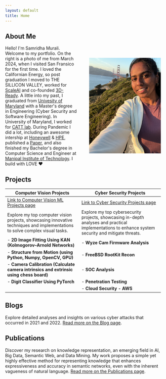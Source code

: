 ```yaml
---
layout: default
title: Home
---
```


## About Me

<div style="display: flex; align-items: center;">
  <div style="flex: 1; padding-right: 20px;">
    Hello! I'm Samridha Murali. Welcome to my portfolio. On the right is a photo of me from March 2024, when I visited San Fransico for the first time. I loved the Californian Energy, so post graduation I moved to THE SILLICON VALLEY, worked for <a href="https://scale.com/">ScaleAI</a> and co-founded <a href="http://3-dready.com/">3D-Ready</a>. A little into my past, I graduated from <a href="https://umd.edu/">Univesity of Maryland</a> with a Master's degree in Engineering (Cyber Security and Software Engineering). In University of Maryland, I worked for <a href="https://www.cattlab.umd.edu/">CATT lab</a>. During Pandemic I did a lot, including an awesome intership at <a href="https://www.honeywell.com/us/en">Honeywell</a> & <a href="https://www.hpe.com/us/en/home.html">HPE</a>, published a <a href="https://www.ijeat.org/wp-content/uploads/papers/v10i1/A17981010120.pdf"> Paper</a>, and also finished my Bachelor's degree in Computer Science and Engineer at <a href="https://www.manipal.edu/mit.html">Manipal Institute of Technology</a>. I build with LOVE ❤️ 
    <!-- Additional About Me content can go here. -->
  </div>
  <div style="flex: 1; padding-left: 20px;">
    <img src="photo.jpg" alt="Samridha Murali" style="max-width: 100%; height: auto;">
  </div>
</div>

## Projects

| Computer Vision Projects                                                                                                     | Cyber Security Projects                                                                                                                            |
| ---------------------------------------------------------------------------------------------------------------------------- | -------------------------------------------------------------------------------------------------------------------------------------------------- |
| [Link to Computer Vision ML Projects page](computer_vision_ml_projects.md)                                                   | [Link to Cyber Security Projects page](cyber_security_projects.md)                                                                                 |
| Explore my top computer vision projects, showcasing innovative techniques and implementations to solve complex visual tasks. | Explore my top cybersecurity projects, showcasing in-depth analyses and practical implementations to enhance system security and mitigate threats. |
| - **2D Image Fitting Using KAN (Kolmogorov–Arnold Networks)**                                                                | - **Wyze Cam Firmware Analysis**                                                                                                                   |
| - **Structure from Motion (using Python, Numpy, OpenCV, GPU)**                                                               | - **FreeBSD RootKit Recon**                                                                                                                        |
| - **Camera Calibration (Calculate camera intrinsics and extrinsic using chess board)**                                       | - **SOC Analysis**                                                                                                                                 |
| - **Digit Classifier Using PyTorch**                                                                                         | - **Penetration Testing**                                                                                                                          |
|                                                                                                                              | - **Cloud Security - AWS**                                                                                                                         |

## Blogs

Explore detailed analyses and insights on various cyber attacks that occurred in 2021 and 2022. [Read more on the Blog page](blogs.md).

## Publications

Discover my research on knowledge representation, an emerging field in AI, Big Data, Semantic Web, and Data Mining. My work proposes a simple yet highly effective method for representing knowledge that enhances expressiveness and accuracy in semantic networks, even with the inherent vagueness of natural language. [Read more on the Publications page](publications.md).
